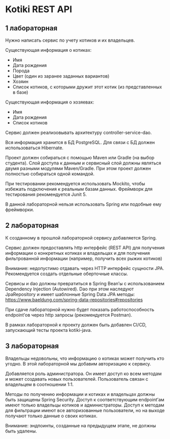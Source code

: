 # Kotiki REST API

## 1 лабораторная

Нужно написать сервис по учету котиков и их владельцев.

Существующая информация о котиках:

- Имя
- Дата рождения
- Порода
- Цвет (один из заранее заданных вариантов)
- Хозяин
- Список котиков, с которыми дружит этот котик (из представленных в базе)

Существующая информация о хозяевах:
- Имя
- Дата рождения
- Список котиков

Сервис должен реализовывать архитектуру controller-service-dao.

Вся информация хранится в БД PostgreSQL. Для связи с БД должен использоваться Hibernate.

Проект должен собираться с помощью Maven или Gradle (на выбор студента). Слой доступа к данным и сервисный слой должны являться двумя разными модулями Maven/Gradle. При этом проект должен полностью собираться одной командой.

При тестировании рекомендуется использовать Mockito, чтобы избежать подключения к реальным базам данных. Фреймворк для тестирования рекомендуется Junit 5.

В данной лабораторной нельзя использовать Spring или подобные ему фреймворки.


## 2 лабораторная

К созданному в прошлой лабораторной сервису добавляется Spring.

Сервис должен предоставлять http интерфейс (REST API) для получения информации о конкретных котиках и владельцах и для получения фильтрованной информации (например, получить всех рыжих котиков)

Внимание: недопустимо отдавать через HTTP интерфейс сущности JPA. Рекомендуется создать отдельные оберточные классы.

Сервисы и dao должны превратиться в Spring Bean’ы с использованием Dependency Injection (Autowired). Dao при этом наследуют JpaRepository и имеет шаблонные Spring Data JPA методы: https://www.baeldung.com/spring-data-repositories#repositories

При сдаче лабораторной нужно будет показать работоспособность endpoint’ов через http запросы (рекомендуется Postman).

В рамках лабораторной к проекту должен быть добавлен CI/CD, запускающий тесты проекта kotiki-java.

## 3 лабораторная

Владельцы недовольны, что информацию о котиках может получить кто угодно. В этой лабораторной мы добавим авторизацию к сервису.

Добавляется роль администратора. Он имеет доступ ко всем методам и может создавать новых пользователей. Пользователь связан с владельцем в соотношении 1:1.

Методы по получению информации и котиках и владельцах должны быть защищены Spring Security. Доступ к соответствующим endpoint’ам имеют только владельцы котиков и администраторы. Доступ к методам для фильтрации имеют все авторизованные пользователи, но на выходе получают только данные о своих котиках.

Внимание: эндпоинты, созданные на предыдущем этапе, не должны быть удалены.
